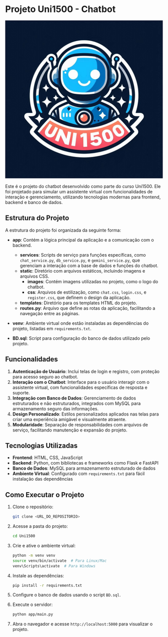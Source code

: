 
# Projeto Uni1500 - Chatbot

![Chatbot Uni1500](app/static/images/ChatBot.jpg)

Este é o projeto do chatbot desenvolvido como parte do curso Uni1500. Ele foi projetado para simular um assistente virtual com funcionalidades de interação e gerenciamento, utilizando tecnologias modernas para frontend, backend e banco de dados.

## Estrutura do Projeto

A estrutura do projeto foi organizada da seguinte forma:

- **app**: Contém a lógica principal da aplicação e a comunicação com o backend.
  - **services**: Scripts de serviço para funções específicas, como `chat_service.py`, `db_service.py`, e `gemini_service.py`, que gerenciam a interação com a base de dados e funções do chatbot.
  - **static**: Diretório com arquivos estáticos, incluindo imagens e arquivos CSS.
    - **images**: Contém imagens utilizadas no projeto, como o logo do chatbot.
    - **css**: Arquivos de estilização, como `chat.css`, `login.css`, e `register.css`, que definem o design da aplicação.
  - **templates**: Diretório para os templates HTML do projeto.
  - **routes.py**: Arquivo que define as rotas da aplicação, facilitando a navegação entre as páginas.

- **venv**: Ambiente virtual onde estão instaladas as dependências do projeto, listadas em `requirements.txt`.

- **BD.sql**: Script para configuração do banco de dados utilizado pelo projeto.

## Funcionalidades

1. **Autenticação de Usuário**: Inclui telas de login e registro, com proteção para acesso seguro ao chatbot.
2. **Interação com o Chatbot**: Interface para o usuário interagir com o assistente virtual, com funcionalidades específicas de resposta e suporte.
3. **Integração com Banco de Dados**: Gerenciamento de dados estruturados e não estruturados, integrados com MySQL para armazenamento seguro das informações.
4. **Design Personalizado**: Estilos personalizados aplicados nas telas para criar uma experiência amigável e visualmente atraente.
5. **Modularidade**: Separação de responsabilidades com arquivos de serviço, facilitando manutenção e expansão do projeto.

## Tecnologias Utilizadas

- **Frontend**: HTML, CSS, JavaScript
- **Backend**: Python, com bibliotecas e frameworks como Flask e FastAPI
- **Banco de Dados**: MySQL para armazenamento estruturado de dados
- **Ambiente Virtual**: Configurado com `requirements.txt` para fácil instalação das dependências

## Como Executar o Projeto

1. Clone o repositório:
   ```bash
   git clone <URL_DO_REPOSITORIO>
   ```

2. Acesse a pasta do projeto:
   ```bash
   cd Uni1500
   ```

3. Crie e ative o ambiente virtual:
   ```bash
   python -m venv venv
   source venv/bin/activate  # Para Linux/Mac
   venv\Scripts\activate  # Para Windows
   ```

4. Instale as dependências:
   ```bash
   pip install -r requirements.txt
   ```

5. Configure o banco de dados usando o script `BD.sql`.

6. Execute o servidor:
   ```bash
   python app/main.py
   ```

7. Abra o navegador e acesse `http://localhost:5000` para visualizar o projeto.
